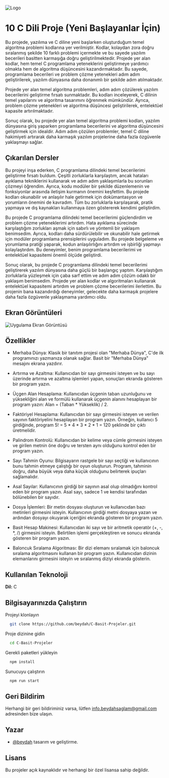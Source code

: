 
![Logo](https://raw.githubusercontent.com/beydah/images/main/images/BeydahGithubProjectBanner.gif)

    
# 10 C Dili Proje (Yeni Başlayanlar İçin)


Bu projede, yazılıma ve C diline yeni başlarken oluşturduğum temel algoritma problemi kodlarına yer verilmiştir. Kodlar, kolaydan zora doğru sıralanmış şekilde 10 farklı problemi içermekte ve bu sayede yazılım becerileri basitten karmaşığa doğru geliştirilmektedir. Projede yer alan kodlar, hem temel C programlama yeteneklerini geliştirmeye yardımcı olmakta hem de algoritma düşüncesini kazandırmaktadır. Bu sayede, programlama becerileri ve problem çözme yetenekleri adım adım geliştirilerek, yazılım dünyasına daha donanımlı bir şekilde adım atılmaktadır.

Projede yer alan temel algoritma problemleri, adım adım çözülerek yazılım becerilerini geliştirme fırsatı sunmaktadır. Bu kodları inceleyerek, C dilinin temel yapılarını ve algoritma tasarımını öğrenmek mümkündür. Ayrıca, problem çözme yetenekleri ve algoritma düşüncesi geliştirilerek, entelektüel kapasite artırılmaktadır.

Sonuç olarak, bu projede yer alan temel algoritma problemi kodları, yazılım dünyasına giriş yaparken programlama becerilerini ve algoritma düşüncesini geliştirmek için idealdir. Adım adım çözülen problemler, temel C diline hakimiyeti artırarak daha karmaşık yazılım projelerine daha fazla özgüvenle yaklaşmayı sağlar.


## Çıkarılan Dersler

Bu projeyi inşa ederken, C programlama dilindeki temel becerilerimi geliştirme fırsatı buldum. Çeşitli zorluklarla karşılaştım, ancak hataları ayıklama tekniklerini kullanarak ve adım adım yaklaşımlarla bu sorunları çözmeyi öğrendim. Ayrıca, kodu modüler bir şekilde düzenlemenin ve fonksiyonlar arasında iletişim kurmanın önemini keşfettim. Bu projede kodları okunabilir ve anlaşılır hale getirmek için dokümantasyon ve yorumların önemini de kavradım. Tüm bu zorluklarla karşılaşarak, pratik yapmaya ve dış kaynakları kullanmaya özen göstererek kendimi geliştirdim.

Bu projede C programlama dilindeki temel becerilerimi güçlendirdim ve problem çözme yeteneklerimi artırdım. Hata ayıklama sürecinde karşılaştığım zorlukları aşmak için sabırlı ve yöntemli bir yaklaşım benimsedim. Ayrıca, kodları daha sürdürülebilir ve okunabilir hale getirmek için modüler programlama prensiplerini uyguladım. Bu projede belgeleme ve yorumlama pratiği yaparak, kodun anlaşılırlığını artırdım ve işbirliği yapmayı kolaylaştırdım. Bu deneyimler, benim programlama becerilerimi ve entelektüel kapasitemi önemli ölçüde geliştirdi.

Sonuç olarak, bu projede C programlama dilindeki temel becerilerimi geliştirerek yazılım dünyasına daha güçlü bir başlangıç yaptım. Karşılaştığım zorluklarla yüzleşmek için çaba sarf ettim ve adım adım çözüm odaklı bir yaklaşım benimsedim. Projede yer alan kodlar ve algoritmaları kullanarak entelektüel kapasitemi artırdım ve problem çözme becerilerimi ilerlettim. Bu projenin bana kazandırdığı deneyimler, gelecekte daha karmaşık projelere daha fazla özgüvenle yaklaşmama yardımcı oldu.

  
## Ekran Görüntüleri

![Uygulama Ekran Görüntüsü](https://raw.githubusercontent.com/beydah/images/main/images/BeydahGithubProjectScreen.gif)

  
## Özellikler

- Merhaba Dünya: Klasik bir tanıtım projesi olan "Merhaba Dünya", C'de ilk programınızı yazmanıza olanak sağlar. Basit bir "Merhaba Dünya" mesajını ekrana yazdırır.

- Artırma ve Azaltma: Kullanıcıdan bir sayı girmesini isteyen ve bu sayı üzerinde artırma ve azaltma işlemleri yapan, sonuçları ekranda gösteren bir program yazın.

- Üçgen Alan Hesaplama: Kullanıcıdan üçgenin taban uzunluğunu ve yüksekliğini alan ve formülü kullanarak üçgenin alanını hesaplayan bir program yazın: Alan = (Taban * Yükseklik) / 2.

- Faktöriyel Hesaplama: Kullanıcıdan bir sayı girmesini isteyen ve verilen sayının faktöriyelini hesaplayan bir program yazın. Örneğin, kullanıcı 5 girdiğinde, program 5! = 5 * 4 * 3 * 2 * 1 = 120 şeklinde bir çıktı üretmelidir.

- Palindrom Kontrolü: Kullanıcıdan bir kelime veya cümle girmesini isteyen ve girilen metnin öne doğru ve tersten aynı olduğunu kontrol eden bir program yazın.

- Sayı Tahmin Oyunu: Bilgisayarın rastgele bir sayı seçtiği ve kullanıcının bunu tahmin etmeye çalıştığı bir oyun oluşturun. Program, tahminin doğru, daha büyük veya daha küçük olduğunu belirterek ipuçları sağlamalıdır.

- Asal Sayılar: Kullanıcının girdiği bir sayının asal olup olmadığını kontrol eden bir program yazın. Asal sayı, sadece 1 ve kendisi tarafından bölünebilen bir sayıdır.

- Dosya İşlemleri: Bir metin dosyası oluşturun ve kullanıcıdan bazı metinleri girmesini isteyin. Kullanıcının girdiği metni dosyaya yazan ve ardından dosyayı okuyarak içeriğini ekranda gösteren bir program yazın.

- Basit Hesap Makinesi: Kullanıcıdan iki sayı ve bir aritmetik operatör (+, -, *, /) girmesini isteyin. Belirtilen işlemi gerçekleştiren ve sonucu ekranda gösteren bir program yazın.

- Baloncuk Sıralama Algoritması: Bir dizi elemanı sıralamak için baloncuk sıralama algoritmasını kullanan bir program yazın. Kullanıcıdan dizinin elemanlarını girmesini isteyin ve sıralanmış diziyi ekranda gösterin.

  
## Kullanılan Teknoloji

**Dil:** C

  
## Bilgisayarınızda Çalıştırın

Projeyi klonlayın

```bash
  git clone https://github.com/beydah/C-Basit-Projeler.git
```

Proje dizinine gidin

```bash
  cd C-Basit-Projeler
```

Gerekli paketleri yükleyin

```bash
  npm install
```

Sunucuyu çalıştırın

```bash
  npm run start
```

  
## Geri Bildirim

Herhangi bir geri bildiriminiz varsa, lütfen info.beydahsaglam@gmail.com adresinden bize ulaşın.

  
## Yazar

- [@beydah](https://github.com/beydah) tasarım ve geliştirme.

  
## Lisans

Bu projeler açık kaynaklıdır ve herhangi bir özel lisansa sahip değildir.

